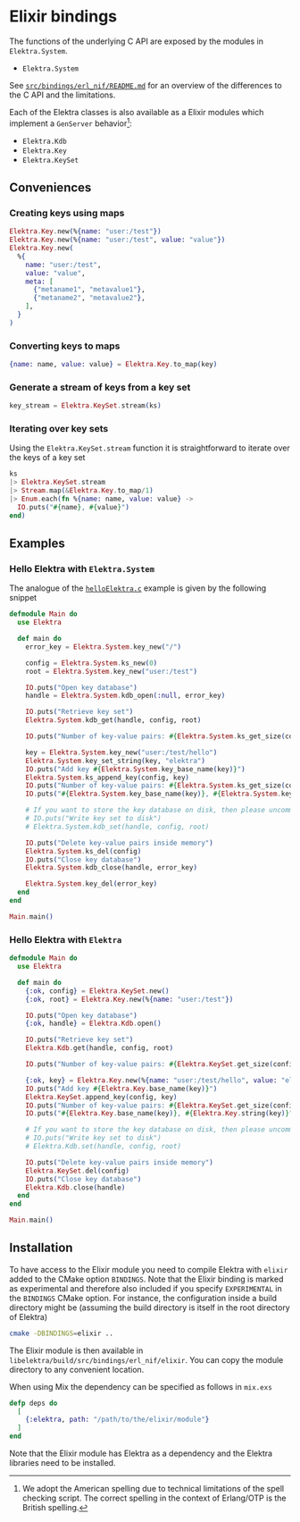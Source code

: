 # Elixir bindings

The functions of the underlying C API are exposed by the modules in `Elektra.System`.

- `Elektra.System`

See [`src/bindings/erl_nif/README.md`](../README.md) for an overview of the differences to the C API and the limitations.

Each of the Elektra classes is also available as a Elixir modules which implement a `GenServer` behavior[^1]:

- `Elektra.Kdb`
- `Elektra.Key`
- `Elektra.KeySet`

## Conveniences

### Creating keys using maps

```elixir
Elektra.Key.new(%{name: "user:/test"})
Elektra.Key.new(%{name: "user:/test", value: "value"})
Elektra.Key.new(
  %{
    name: "user:/test",
    value: "value",
    meta: [
      {"metaname1", "metavalue1"},
      {"metaname2", "metavalue2"},
    ],
  }
)
```

### Converting keys to maps

```elixir
{name: name, value: value} = Elektra.Key.to_map(key)
```

### Generate a stream of keys from a key set

```elixir
key_stream = Elektra.KeySet.stream(ks)
```

### Iterating over key sets

Using the `Elektra.KeySet.stream` function it is straightforward to iterate over the keys of a key set

```elixir
ks
|> Elektra.KeySet.stream
|> Stream.map(&Elektra.Key.to_map/1)
|> Enum.each(fn %{name: name, value: value} ->
  IO.puts("#{name}, #{value}")
end)
```

## Examples

### Hello Elektra with `Elektra.System`

The analogue of the [`helloElektra.c`](/examples/helloElektra.c) example is given by the following snippet

```elixir
defmodule Main do
  use Elektra

  def main do
    error_key = Elektra.System.key_new("/")

    config = Elektra.System.ks_new(0)
    root = Elektra.System.key_new("user:/test")

    IO.puts("Open key database")
    handle = Elektra.System.kdb_open(:null, error_key)

    IO.puts("Retrieve key set")
    Elektra.System.kdb_get(handle, config, root)

    IO.puts("Number of key-value pairs: #{Elektra.System.ks_get_size(config)}")

    key = Elektra.System.key_new("user:/test/hello")
    Elektra.System.key_set_string(key, "elektra")
    IO.puts("Add key #{Elektra.System.key_base_name(key)}")
    Elektra.System.ks_append_key(config, key)
    IO.puts("Number of key-value pairs: #{Elektra.System.ks_get_size(config)}")
    IO.puts("#{Elektra.System.key_base_name(key)}, #{Elektra.System.key_string(key)}")

    # If you want to store the key database on disk, then please uncomment the following two lines
    # IO.puts("Write key set to disk")
    # Elektra.System.kdb_set(handle, config, root)

    IO.puts("Delete key-value pairs inside memory")
    Elektra.System.ks_del(config)
    IO.puts("Close key database")
    Elektra.System.kdb_close(handle, error_key)

    Elektra.System.key_del(error_key)
  end
end

Main.main()
```

### Hello Elektra with `Elektra`

```elixir
defmodule Main do
  use Elektra

  def main do
    {:ok, config} = Elektra.KeySet.new()
    {:ok, root} = Elektra.Key.new(%{name: "user:/test"})

    IO.puts("Open key database")
    {:ok, handle} = Elektra.Kdb.open()

    IO.puts("Retrieve key set")
    Elektra.Kdb.get(handle, config, root)

    IO.puts("Number of key-value pairs: #{Elektra.KeySet.get_size(config)}")

    {:ok, key} = Elektra.Key.new(%{name: "user:/test/hello", value: "elektra"})
    IO.puts("Add key #{Elektra.Key.base_name(key)}")
    Elektra.KeySet.append_key(config, key)
    IO.puts("Number of key-value pairs: #{Elektra.KeySet.get_size(config)}")
    IO.puts("#{Elektra.Key.base_name(key)}, #{Elektra.Key.string(key)}")

    # If you want to store the key database on disk, then please uncomment the following two lines
    # IO.puts("Write key set to disk")
    # Elektra.Kdb.set(handle, config, root)

    IO.puts("Delete key-value pairs inside memory")
    Elektra.KeySet.del(config)
    IO.puts("Close key database")
    Elektra.Kdb.close(handle)
  end
end

Main.main()
```

## Installation

To have access to the Elixir module you need to compile Elektra with `elixir` added to the CMake option `BINDINGS`.
Note that the Elixir binding is marked as experimental and therefore also included if you specify `EXPERIMENTAL` in the `BINDINGS` CMake option.
For instance, the configuration inside a build directory might be (assuming the build directory is itself in the root directory of Elektra)

```sh
cmake -DBINDINGS=elixir ..
```

The Elixir module is then available in `libelektra/build/src/bindings/erl_nif/elixir`.
You can copy the module directory to any convenient location.

When using Mix the dependency can be specified as follows in `mix.exs`

```elixir
defp deps do
  [
    {:elektra, path: "/path/to/the/elixir/module"}
  ]
end
```

Note that the Elixir module has Elektra as a dependency and the Elektra libraries need to be installed.

[^1]:
    We adopt the American spelling due to technical limitations of the spell checking script.
    The correct spelling in the context of Erlang/OTP is the British spelling.
